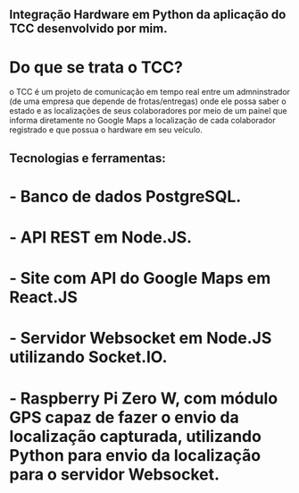 ## Integração Hardware em Python da aplicação do TCC desenvolvido por mim.

# Do que se trata o TCC? 
o TCC é um projeto de comunicação em tempo real entre um admninstrador (de uma empresa que depende de frotas/entregas) onde ele possa saber o estado e as localizações de seus colaboradores por meio de um painel que informa diretamente no Google Maps a localização de cada colaborador registrado e que possua o hardware em seu veículo.

## Tecnologias e ferramentas:

# - Banco de dados PostgreSQL.
# - API REST em Node.JS.
# - Site com API do Google Maps em React.JS
# - Servidor Websocket em Node.JS utilizando Socket.IO.
# - Raspberry Pi Zero W, com módulo GPS capaz de fazer o envio da localização capturada, utilizando Python para envio da localização para o servidor Websocket.
